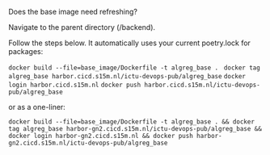 Does the base image need refreshing?

Navigate to the parent directory (/backend).

Follow the steps below. It automatically uses your current poetry.lock for packages:

`docker build --file=base_image/Dockerfile -t algreg_base . `
`docker tag algreg_base harbor.cicd.s15m.nl/ictu-devops-pub/algreg_base`
`docker login harbor.cicd.s15m.nl`
`docker push harbor.cicd.s15m.nl/ictu-devops-pub/algreg_base`

or as a one-liner:

`docker build --file=base_image/Dockerfile -t algreg_base . && docker tag algreg_base harbor-gn2.cicd.s15m.nl/ictu-devops-pub/algreg_base && docker login harbor-gn2.cicd.s15m.nl && docker push harbor-gn2.cicd.s15m.nl/ictu-devops-pub/algreg_base`
